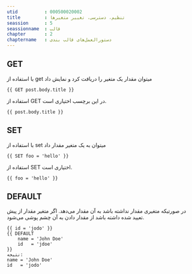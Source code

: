```yaml
---
utid          : 000500020002
title         : تنظیم، دسترسی، تغییر متغیرها
seassion      : 5
seassionname  : قالب
chapter       : 2
chaptername   : دستورالعمل‌های قالب بندی
---
```



<h2>GET</h2>

<p>با استفاده از get میتوان مقدار یک متغیر را دریافت کرد و نمایش داد</p>

<pre><code>{{ GET post.body.title }}
</code></pre>

<p>استفاده از GET در این برچسب اختیاری است.</p>

<pre><code>{{ post.body.title }}
</code></pre>

<h2>SET</h2>

<p>با استفاده از set میتوان به یک متغیر مقدار داد</p>

<pre><code>{{ SET foo = 'hello' }}
</code></pre>

<p>استفاده از SET اختیاری است.</p>

<pre><code>{{ foo = 'hello' }}
</code></pre>

<h2>DEFAULT</h2>

<p>در صورتیکه متغیری مقدار نداشته باشد به آن مقدار می‌دهد. اگر متغیر مقدار از پیش تعیید شده داشته باشد از مقدار دادن به آن چشم پوشی می‌شود.</p>

<pre><code>{{ id = 'jodo' }}
{{ DEFAULT
    name = 'John Doe'
    id   = 'jdoe'
}}
نتیجه:
name = 'John Doe'
id   = 'jodo'
</code></pre>


